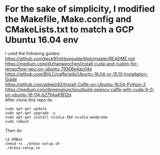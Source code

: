 # For the sake of simplicity, I modified the Makefile, Make.config and CMakeLists.txt to match a GCP Ubuntu 16.04 env
I used the following guides: \
https://github.com/keck91/drboxguide/blob/master/README.md \
https://medium.com/@zhanwenchen/install-cuda-and-cudnn-for-tensorflow-gpu-on-ubuntu-79306e4ac04e \
https://github.com/BVLC/caffe/wiki/Ubuntu-16.04-or-15.10-Installation-Guide \
https://github.com/adeelz92/Install-Caffe-on-Ubuntu-16.04-Python-3 \
https://medium.com/@mengjiunchiou/build-opencv-caffe-with-cuda-9-0-on-ubuntu-16-04-b2794a41612d \
After clone this repo 
do
```Shell
sudo apt-get update
sudo apt-get upgrade -y
sudo apt-get install nvidia-384 nvidia-modprobe
sudo reboot
```
Then do
```Shell
cd DRBox
chmod +x ./drbox-setup.sh
./drbox-setup.sh
```
